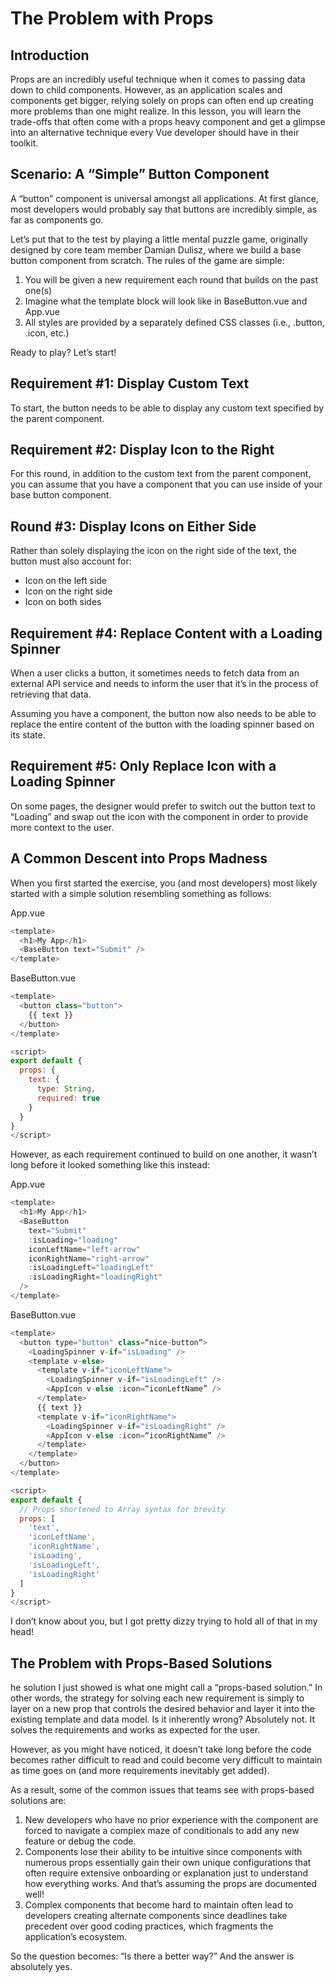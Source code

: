 # The Problem with Props

## Introduction

Props are an incredibly useful technique when it comes to passing data down to child components. However, as an application scales and components get bigger, relying solely on props can often end up creating more problems than one might realize. In this lesson, you will learn the trade-offs that often come with a props heavy component and get a glimpse into an alternative technique every Vue developer should have in their toolkit.

## Scenario: A “Simple” Button Component

A “button” component is universal amongst all applications. At first glance, most developers would probably say that buttons are incredibly simple, as far as components go.

Let’s put that to the test by playing a little mental puzzle game, originally designed by core team member Damian Dulisz, where we build a base button component from scratch. The rules of the game are simple:

1. You will be given a new requirement each round that builds on the past one(s)
2. Imagine what the template block will look like in BaseButton.vue and App.vue
3. All styles are provided by a separately defined CSS classes (i.e., .button, .icon, etc.)

Ready to play? Let’s start!

## Requirement #1: Display Custom Text

To start, the button needs to be able to display any custom text specified by the parent component.

## Requirement #2: Display Icon to the Right

For this round, in addition to the custom text from the parent component, you can assume that you have a <app-icon :icon="iconName" /> component that you can use inside of your base button component.

## Round #3: Display Icons on Either Side

Rather than solely displaying the icon on the right side of the text, the button must also account for:

- Icon on the left side
- Icon on the right side
- Icon on both sides

## Requirement #4: Replace Content with a Loading Spinner

When a user clicks a button, it sometimes needs to fetch data from an external API service and needs to inform the user that it’s in the process of retrieving that data.

Assuming you have a <LoadingSpinner /> component, the button now also needs to be able to replace the entire content of the button with the loading spinner based on its state.

## Requirement #5: Only Replace Icon with a Loading Spinner

On some pages, the designer would prefer to switch out the button text to “Loading” and swap out the icon with the <LoadingSpinner /> component in order to provide more context to the user.

## A Common Descent into Props Madness

When you first started the exercise, you (and most developers) most likely started with a simple solution resembling something as follows:

App.vue

```javaScript
<template>
  <h1>My App</h1>
  <BaseButton text="Submit" />
</template>
```

BaseButton.vue

```javaScript
<template>
  <button class="button">
    {{ text }}
  </button>
</template>

<script>
export default {
  props: {
    text: {
      type: String,
      required: true
    }
  }
}
</script>
```

However, as each requirement continued to build on one another, it wasn’t long before it looked something like this instead:

App.vue

```javaScript
<template>
  <h1>My App</h1>
  <BaseButton 
    text="Submit" 
    :isLoading="loading"
    iconLeftName="left-arrow"
    iconRightName="right-arrow"
    :isLoadingLeft="loadingLeft"
    :isLoadingRight="loadingRight"
  />
</template>
```

BaseButton.vue

```javaScript
<template>
  <button type="button" class=“nice-button“>
    <LoadingSpinner v-if="isLoading" />
    <template v-else>
      <template v-if="iconLeftName">
        <LoadingSpinner v-if="isLoadingLeft" />
        <AppIcon v-else :icon=“iconLeftName” />
      </template>
      {{ text }}
      <template v-if="iconRightName">
        <LoadingSpinner v-if="isLoadingRight" />
        <AppIcon v-else :icon=“iconRightName” />
      </template>
    </template>
  </button>
</template>

<script>
export default {
  // Props shortened to Array syntax for brevity
  props: [
    'text', 
    'iconLeftName', 
    'iconRightName', 
    'isLoading', 
    'isLoadingLeft', 
    'isLoadingRight'
  ]
}
</script>
```

I don’t know about you, but I got pretty dizzy trying to hold all of that in my head!

## The Problem with Props-Based Solutions

he solution I just showed is what one might call a “props-based solution.” In other words, the strategy for solving each new requirement is simply to layer on a new prop that controls the desired behavior and layer it into the existing template and data model. Is it inherently wrong? Absolutely not. It solves the requirements and works as expected for the user.

However, as you might have noticed, it doesn’t take long before the code becomes rather difficult to read and could become very difficult to maintain as time goes on (and more requirements inevitably get added).

As a result, some of the common issues that teams see with props-based solutions are:

1. New developers who have no prior experience with the component are forced to navigate a complex maze of conditionals to add any new feature or debug the code.
2. Components lose their ability to be intuitive since components with numerous props essentially gain their own unique configurations that often require extensive onboarding or explanation just to understand how everything works. And that’s assuming the props are documented well!
3. Complex components that become hard to maintain often lead to developers creating alternate components since deadlines take precedent over good coding practices, which fragments the application’s ecosystem.

So the question becomes: “Is there a better way?” And the answer is absolutely yes.
